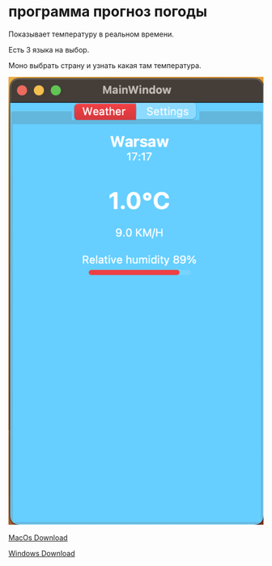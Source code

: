 # программа прогноз погоды

Показывает температуру в реальном времени.

Есть 3 языка на выбор.

Моно выбрать страну и узнать какая там температура.

![скриншот программы](/screenshot.png)

[MacOs Download](https://media.githubusercontent.com/media/4awka-4a9/weather/main/dist/weather%20report%20installer.dmg "Download for MacOs")

[Windows Download](https://raw.githubusercontent.com/4awka-4a9/weather/main/dist/weatherReport/weatherReport.exe "Download for Windows")
